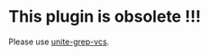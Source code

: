 This plugin is obsolete !!!
====

Please use [unite-grep-vcs](https://github.com/lambdalisue/unite-grep-vcs).
